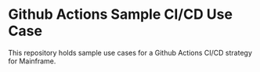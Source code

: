 # Github Actions Sample CI/CD Use Case

This repository holds sample use cases for a Github Actions CI/CD strategy for Mainframe.